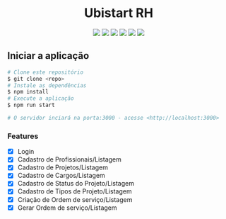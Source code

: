 <h1 align="center">
  Ubistart RH
</h1>
<div align="center" display="inline-block">
  <img src="https://img.shields.io/badge/JavaScript-323330?style=for-the-badge&logo=javascript&logoColor=F7DF1E"/>
  <img src="https://img.shields.io/badge/json-5E5C5C?style=for-the-badge&logo=json&logoColor=white"/>
  <img src="https://img.shields.io/badge/styled--components-DB7093?style=for-the-badge&logo=styled-components&logoColor=white"/>
  <img src="https://img.shields.io/badge/react-%2320232a.svg?style=for-the-badge&logo=react&logoColor=%2361DAFB"/>
  <img src="https://img.shields.io/badge/React_Router-CA4245?style=for-the-badge&logo=react-router&logoColor=white"/>
  <img src="https://img.shields.io/badge/Redux-593D88?style=for-the-badge&logo=redux&logoColor=white"/>
</div>

<h2>Iniciar a aplicação</h2>

```bash
# Clone este repositório
$ git clone <repo>
# Instale as dependências
$ npm install
# Execute a aplicação
$ npm run start

# O servidor inciará na porta:3000 - acesse <http://localhost:3000>
```

### Features

- [x] Login
- [x] Cadastro de Profissionais/Listagem
- [x] Cadastro de Projetos/Listagem
- [x] Cadastro de Cargos/Listagem
- [x] Cadastro de Status do Projeto/Listagem
- [x] Cadastro de Tipos de Projeto/Listagem
- [X] Criação de Ordem de serviço/Listagem
- [X] Gerar Ordem de serviço/Listagem
